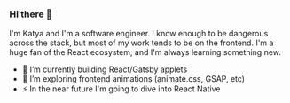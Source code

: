 ### Hi there 👋

I'm Katya and I'm a software engineer. I know enough to be dangerous across the stack, but most of my work tends to be on the frontend. I'm a huge fan of the React ecosystem, and I'm always learning something new. 

- 🔭 I’m currently building React/Gatsby applets
- 🌱 I’m exploring frontend animations (animate.css, GSAP, etc)
- ⚡ In the near future I'm going to dive into React Native
